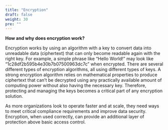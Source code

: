 ```yaml
---
title: "Encryption"
draft: false
weight: 30
pre: ""
---
```



<b>How and why does encryption work?</b>

Encryption works by using an algorithm with a key to convert data into unreadable data (ciphertext) that can only become readable again with the right key. For example, a simple phrase like “Hello World!” may look like “1c28df2b595b4e30b7b07500963dc7c” when encrypted. There are several different types of encryption algorithms, all using different types of keys. A strong encryption algorithm relies on mathematical properties to produce ciphertext that can’t be decrypted using any practically available amount of computing power without also having the necessary key. Therefore, protecting and managing the keys becomes a critical part of any encryption solution.

As more organizations look to operate faster and at scale, they need ways to meet critical compliance requirements and improve data security. Encryption, when used correctly, can provide an additional layer of protection above basic access control.